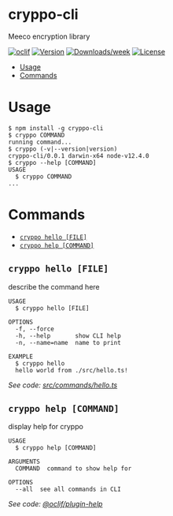 cryppo-cli
==========

Meeco encryption library

[![oclif](https://img.shields.io/badge/cli-oclif-brightgreen.svg)](https://oclif.io)
[![Version](https://img.shields.io/npm/v/cryppo-cli.svg)](https://npmjs.org/package/cryppo-cli)
[![Downloads/week](https://img.shields.io/npm/dw/cryppo-cli.svg)](https://npmjs.org/package/cryppo-cli)
[![License](https://img.shields.io/npm/l/cryppo-cli.svg)](https://github.com/Meeco/cryppo-cli/blob/master/package.json)

<!-- toc -->
* [Usage](#usage)
* [Commands](#commands)
<!-- tocstop -->
# Usage
<!-- usage -->
```sh-session
$ npm install -g cryppo-cli
$ cryppo COMMAND
running command...
$ cryppo (-v|--version|version)
cryppo-cli/0.0.1 darwin-x64 node-v12.4.0
$ cryppo --help [COMMAND]
USAGE
  $ cryppo COMMAND
...
```
<!-- usagestop -->
# Commands
<!-- commands -->
* [`cryppo hello [FILE]`](#cryppo-hello-file)
* [`cryppo help [COMMAND]`](#cryppo-help-command)

## `cryppo hello [FILE]`

describe the command here

```
USAGE
  $ cryppo hello [FILE]

OPTIONS
  -f, --force
  -h, --help       show CLI help
  -n, --name=name  name to print

EXAMPLE
  $ cryppo hello
  hello world from ./src/hello.ts!
```

_See code: [src/commands/hello.ts](https://github.com/Meeco/cryppo-cli/blob/v0.0.1/src/commands/hello.ts)_

## `cryppo help [COMMAND]`

display help for cryppo

```
USAGE
  $ cryppo help [COMMAND]

ARGUMENTS
  COMMAND  command to show help for

OPTIONS
  --all  see all commands in CLI
```

_See code: [@oclif/plugin-help](https://github.com/oclif/plugin-help/blob/v2.2.3/src/commands/help.ts)_
<!-- commandsstop -->
